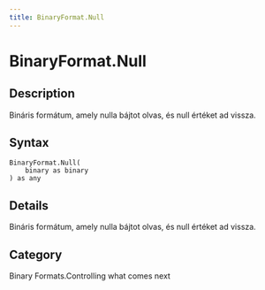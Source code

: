 ```yaml
---
title: BinaryFormat.Null
---
```


# BinaryFormat.Null


## Description

Bináris formátum, amely nulla bájtot olvas, és null értéket ad vissza.


## Syntax

```powerquery
BinaryFormat.Null(
    binary as binary
) as any
```


## Details

Bináris formátum, amely nulla bájtot olvas, és null értéket ad vissza.



## Category
Binary Formats.Controlling what comes next
